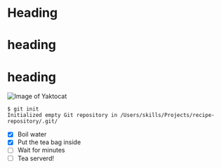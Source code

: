 # <h1>Heading
# heading
# heading
![Image of Yaktocat](https://octodex.github.com/images/yaktocat.png)
```
$ git init
Initialized empty Git repository in /Users/skills/Projects/recipe-repository/.git/
```
- [x] Boil water
- [x] Put the tea bag inside
- [ ] Wait for minutes
- [ ] Tea serverd! 

